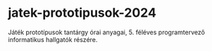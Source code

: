 # jatek-prototipusok-2024
Játék prototípusok tantárgy órai anyagai, 5. féléves programtervező informatikus hallgatók részére. 
